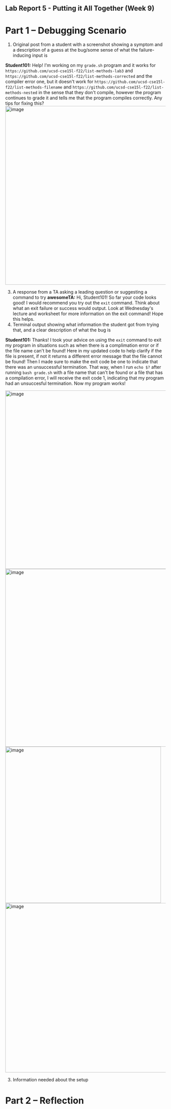## Lab Report 5 - Putting it All Together (Week 9)


# Part 1 – Debugging Scenario
1. Original post from a student with a screenshot showing a symptom and a description of a guess at the bug/some sense of what the failure-inducing input is

**Student101:** Help! I'm working on my `grade.sh` program and it works for `https://github.com/ucsd-cse15l-f22/list-methods-lab3` and `https://github.com/ucsd-cse15l-f22/list-methods-corrected` and the compiler error one, but it doesn't work for
`https://github.com/ucsd-cse15l-f22/list-methods-filename` and `https://github.com/ucsd-cse15l-f22/list-methods-nested` in the sense that they don't compile, however the program continues to grade it and tells me that the program compiles correctly. Any tips for fixing this?
<img width="559" alt="image" src="https://github.com/ZyanyaRios/cse15l-lab-reports/assets/105988785/8ab36bdb-785b-4142-934a-46bde55aa3f0">


3. A response from a TA asking a leading question or suggesting a command to try
**awesomeTA:** Hi, Student101! So far your code looks good! I would recommend you try out the `exit` command. Think about what an exit failure or success would output. Look at Wednesday's lecture and worksheet for more information on the exit command! Hope this helps.
3. Terminal output showing what information the student got from trying that, and a clear description of what the bug is

**Student101:** Thanks! I took your advice on using the `exit` command to exit my program in situations such as when there is a complimation error or if the file name can't be found! Here in my updated code to help clarify if the file is present, if not it returns a different error message that the file cannot be found! Then I made sure to make the exit code be one to indicate that there was an unsuccessful termination. That way, when I run `echo $?` after running `bash grade.sh` with a file name that can't be found or a file that has a compilation error, I will receive the exit code 1, indicating that my program had an unsuccesful termination. Now my program works! 

<img width="558" alt="image" src="https://github.com/ZyanyaRios/cse15l-lab-reports/assets/105988785/47748790-2f5b-4d9c-b97a-148633527d19">
<img width="556" alt="image" src="https://github.com/ZyanyaRios/cse15l-lab-reports/assets/105988785/2130485d-9c55-4237-8b13-456567ede312">

<img width="489" alt="image" src="https://github.com/ZyanyaRios/cse15l-lab-reports/assets/105988785/3dd2a1cc-b356-4ba6-a309-b2ed466b769c">
<img width="530" alt="image" src="https://github.com/ZyanyaRios/cse15l-lab-reports/assets/105988785/4aa7089e-3ff8-4883-93b7-b0c1eeb49fae">

3. Information needed about the setup
# Part 2 – Reflection
